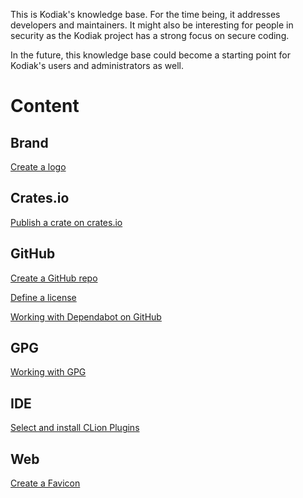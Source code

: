 This is Kodiak's knowledge base. For the time being, it addresses developers and maintainers. It might 
also be interesting for people in security as the Kodiak project has a strong focus on secure coding.

In the future, this knowledge base could become a starting point for Kodiak's users and administrators as well.

# Content

## Brand

[Create a logo](brand/create-a-logo.md)

## Crates.io

[Publish a crate on crates.io](crates.io/publish-a-crate-on-crates.io.md)

## GitHub

[Create a GitHub repo](github/create-a-repo.md)

[Define a license](license/apply-a-license.md)

[Working with Dependabot on GitHub](github/working-with-dependabot.md)

## GPG

[Working with GPG](gpg/basics.md)

## IDE

[Select and install CLion Plugins](ide/select-and-install-plugins.md)

## Web

[Create a Favicon](web/create-a-favicon.md)
